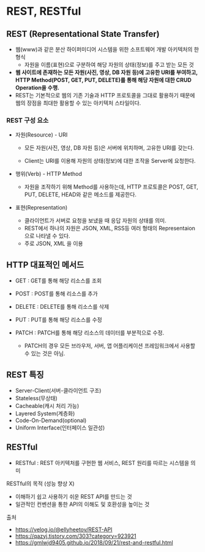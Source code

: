 # REST, RESTful
## REST (Representational State Transfer)
- 웹(www)과 같은 분산 하이퍼미디어 시스템을 위한 소프트웨어 개발 아키텍처의 한 형식
  - 자원을  이름(표현)으로 구분하여 해당 자원의 상태(정보)를 주고 받는 모든 것
- **웹 사이트에 존재하는 모든 자원(사진, 영상, DB 자원 등)에 고유한 URI를 부여하고,  HTTP Method(POST, GET, PUT, DELETE)를 통해 해당 자원에 대한 CRUD Operation을 수행.**
- REST는 기본적으로 웹의 기존 기술과 HTTP 프로토콜을 그대로 활용하기 때문에 웹의 장점을 최대한 활용할 수 있는 아키텍처 스타일이다.

### REST 구성 요소
- 자원(Resource) - URI
  - 모든 자원(사진, 영상, DB 자원 등)은 서버에 위치하며, 고유한 URI를 갖는다.

  - Client는 URI를 이용해 자원의 상태(정보)에 대한 조작을 Server에 요청한다.

- 행위(Verb) - HTTP Method
  -  자원을 조작하기 위해 Method를 사용하는데, HTTP 프로토콜은 POST, GET, PUT, DELETE, HEAD와 같은 메소드를 제공한다.

- 표현(Representation)
  - 클라이언트가 서버로 요청을 보냈을 때 응답 자원의 상태를 의미.
  - REST에서 하나의 자원은 JSON, XML, RSS등 여러 형태의 Representaion으로 나타낼 수 있다.
  - 주로 JSON, XML 을 이용


## HTTP 대표적인 메서드
- GET : GET를 통해 해당 리소스를 조회


- POST : POST를 통해 리소스를 추가


- DELETE : DELETE를 통해 리소스를 삭제


- PUT : PUT를 통해 해당 리소스를 수정 


- PATCH : PATCH를 통해 해당 리소스의 데이터를 부분적으로 수정.
  - PATCH의 경우 모든 브라우저, 서버, 앱 어플리케이션 프레임워크에서 사용할 수 있는 것은 아님.

## REST 특징
- Server-Client(서버-클라이언트 구조)
- Stateless(무상태)
- Cacheable(캐시 처리 가능)
- Layered System(계층화)
- Code-On-Demand(optional)
- Uniform Interface(인터페이스 일관성)


## RESTful
- RESTful :  REST 아키텍처를 구현한 웹 서비스, REST 원리를 따르는 시스템을 의미

RESTful의 목적 (성능 향상 X)
- 이해하기 쉽고 사용하기 쉬운 REST API를 만드는 것
- 일관적인 컨벤션을 통한 API의 이해도 및 호환성을 높이는 것


출처
- https://velog.io/@ellyheetov/REST-API
- https://qazyj.tistory.com/303?category=923921
- https://gmlwjd9405.github.io/2018/09/21/rest-and-restful.html
